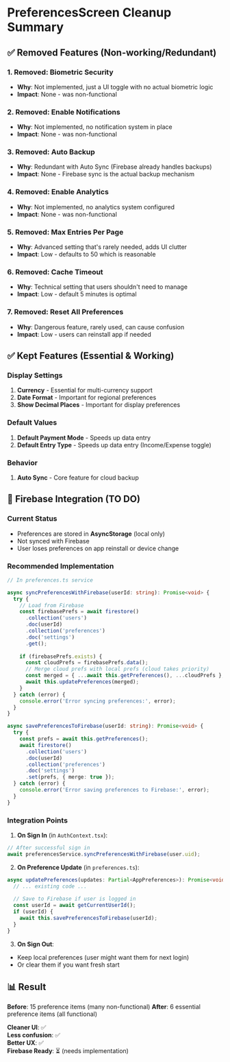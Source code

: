 # PreferencesScreen Cleanup Summary

## ✅ Removed Features (Non-working/Redundant)

### 1. **Removed: Biometric Security**
- **Why**: Not implemented, just a UI toggle with no actual biometric logic
- **Impact**: None - was non-functional

### 2. **Removed: Enable Notifications**
- **Why**: Not implemented, no notification system in place
- **Impact**: None - was non-functional

### 3. **Removed: Auto Backup**
- **Why**: Redundant with Auto Sync (Firebase already handles backups)
- **Impact**: None - Firebase sync is the actual backup mechanism

### 4. **Removed: Enable Analytics**
- **Why**: Not implemented, no analytics system configured
- **Impact**: None - was non-functional

### 5. **Removed: Max Entries Per Page**
- **Why**: Advanced setting that's rarely needed, adds UI clutter
- **Impact**: Low - defaults to 50 which is reasonable

### 6. **Removed: Cache Timeout**
- **Why**: Technical setting that users shouldn't need to manage
- **Impact**: Low - default 5 minutes is optimal

### 7. **Removed: Reset All Preferences**
- **Why**: Dangerous feature, rarely used, can cause confusion
- **Impact**: Low - users can reinstall app if needed

## ✅ Kept Features (Essential & Working)

### Display Settings
1. **Currency** - Essential for multi-currency support
2. **Date Format** - Important for regional preferences  
3. **Show Decimal Places** - Important for display preferences

### Default Values
1. **Default Payment Mode** - Speeds up data entry
2. **Default Entry Type** - Speeds up data entry (Income/Expense toggle)

### Behavior
1. **Auto Sync** - Core feature for cloud backup

## 🔄 Firebase Integration (TO DO)

### Current Status
- Preferences are stored in **AsyncStorage** (local only)
- Not synced with Firebase
- User loses preferences on app reinstall or device change

### Recommended Implementation

```typescript
// In preferences.ts service

async syncPreferencesWithFirebase(userId: string): Promise<void> {
  try {
    // Load from Firebase
    const firebasePrefs = await firestore()
      .collection('users')
      .doc(userId)
      .collection('preferences')
      .doc('settings')
      .get();
    
    if (firebasePrefs.exists) {
      const cloudPrefs = firebasePrefs.data();
      // Merge cloud prefs with local prefs (cloud takes priority)
      const merged = { ...await this.getPreferences(), ...cloudPrefs };
      await this.updatePreferences(merged);
    }
  } catch (error) {
    console.error('Error syncing preferences:', error);
  }
}

async savePreferencesToFirebase(userId: string): Promise<void> {
  try {
    const prefs = await this.getPreferences();
    await firestore()
      .collection('users')
      .doc(userId)
      .collection('preferences')
      .doc('settings')
      .set(prefs, { merge: true });
  } catch (error) {
    console.error('Error saving preferences to Firebase:', error);
  }
}
```

### Integration Points

1. **On Sign In** (in `AuthContext.tsx`):
```typescript
// After successful sign in
await preferencesService.syncPreferencesWithFirebase(user.uid);
```

2. **On Preference Update** (in `preferences.ts`):
```typescript
async updatePreferences(updates: Partial<AppPreferences>): Promise<void> {
  // ... existing code ...
  
  // Save to Firebase if user is logged in
  const userId = await getCurrentUserId();
  if (userId) {
    await this.savePreferencesToFirebase(userId);
  }
}
```

3. **On Sign Out**:
- Keep local preferences (user might want them for next login)
- Or clear them if you want fresh start

## 📊 Result

**Before**: 15 preference items (many non-functional)
**After**: 6 essential preference items (all functional)

**Cleaner UI**: ✅  
**Less confusion**: ✅  
**Better UX**: ✅  
**Firebase Ready**: ⏳ (needs implementation)
